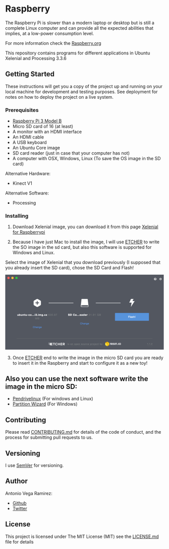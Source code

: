 # Raspberry

The Raspberry Pi is slower than a modern laptop or desktop but is still a complete Linux computer and can provide all the expected abilities that implies, at a low-power consumption level.

For more information check the [Raspberry.org](https://www.raspberrypi.org/education/)

This repository contains programs for different applications in Ubuntu Xelenial and Processing 3.3.6

## Getting Started

These instructions will get you a copy of the project up and running on your local machine for development and testing purposes. See deployment for notes on how to deploy the project on a live system.

### Prerequisites

* [Raspberry Pi 3 Model B](https://www.raspberrypi.org/products/#buy-now-modal)
* Micro SD card of 16 (at least)
* A monitor with an HDMI interface
* An HDMI cable
* A USB keyboard
* An Ubuntu Core image
* SD card reader (just in case that your computer has not)
* A computer with OSX, Windows, Linux (To save the OS image in the SD card)

Alternative Hardware:

* Kinect V1

Alternative Software:

* Processing

### Installing

  1. Download Xelenial image, you can download it from this page [Xelenial for Raspberrypi](http://cdimage.ubuntu.com/ubuntu-core/16/stable/current/ubuntu-core-16-pi3.img.xz)

  2. Because I have just Mac to install the image, I will use [ETCHER](https://etcher.io/) to write the SO image in the sd card, but also this software is supported for Windows and Linux.

  Select the image of Xelenial that you download previously (I supposed that you already insert the SD card), chose the SD Card and Flash!

<img src="https://github.com/totovr/Raspberry/blob/master/Images/resion.png" width="750">

  3. Once [ETCHER](https://etcher.io/) end to write the image in the micro SD card you are ready to insert it in the Raspberry and start to configure it as a new toy!

## Also you can use the next software write the image in the micro SD:

* [Pendrivelinux](https://www.pendrivelinux.com/) (For windows and Linux)
* [Partition Wizard](http://www.partitionwizard.jp/index.html) (For Windows)

## Contributing

Please read [CONTRIBUTING.md](https://github.com/totovr/Processing/blob/master/CONTRIBUTING.md) for details of the code of conduct, and the process for submitting pull requests to us.

## Versioning

I use [SemVer](http://semver.org/) for versioning.

## Author

Antonio Vega Ramirez:

* [Github](https://github.com/totovr)
* [Twitter](https://twitter.com/SpainDice)

## License

This project is licensed under The MIT License (MIT) see the [LICENSE.md](https://github.com/totovr/Raspberry/blob/master/LICENSE.md) file for details
